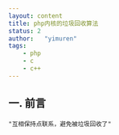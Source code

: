 ```yaml
---
layout: content
title: php内核的垃圾回收算法
status: 2 
author:   "yimuren"
tags:
    - php
    - c
    - c++
---
```


## 一. 前言

    "互相保持点联系，避免被垃圾回收了"